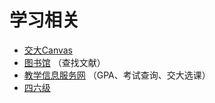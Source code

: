 # 学习相关

* [交大Canvas](https://oc.sjtu.edu.cn/)
* [图书馆](http://www.lib.sjtu.edu.cn/) （查找文献）
* [教学信息服务网](https://i.sjtu.edu.cn/) （GPA、考试查询、交大选课）
* [四六级](http://cet-bm.neea.edu.cn/)

